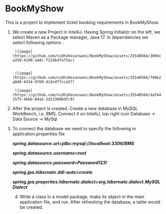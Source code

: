 # BookMyShow

This is a project to implement ticket booking requirements in BookMyShow.

1. We create a new Project in IntelliJ. Having Spring Initializr on the left, we select Maven as a Package manager, Java 17. In dependencies we select following options :

        ![image](https://github.com/nidhiKesarwani/BookMyShow/assets/25548564/3904ceb8-a259-4109-a48c-f224b4fa73ac)


        ![image](https://github.com/nidhiKesarwani/BookMyShow/assets/25548564/740e2b3c-a846-4434-9f69-41dcd7fcca57)

        ![image](https://github.com/nidhiKesarwani/BookMyShow/assets/25548564/daf446b9-25f5-4bbb-84a2-2d23380bdfc9)

2. After the project is created. Create a new database in MySQL WorkBench, i.e. BMS. Connect it on IntelliJ, top right icon Database -> Data Source -> MySql
3. To connect the database we need to specify the following in application.properties file

      _**spring.datasource.url=jdbc:mysql://localhost:3306/BMS**_

      _**spring.datasource.username=root**_

      _**spring.datasource.password=Password123!**_

      _**spring.jpa.hibernate.ddl-auto=create**_

      _**spring.jpa.properties.hibernate.dialect=org.hibernate.dialect.MySQLDialect**_

   4. Write a class in a model package, make its object in the main application file, and run. After refreshing the database, a table would be created.


